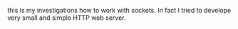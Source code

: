 this is my investigations how to work with sockets.
In fact I tried to develope very small and simple HTTP web server.